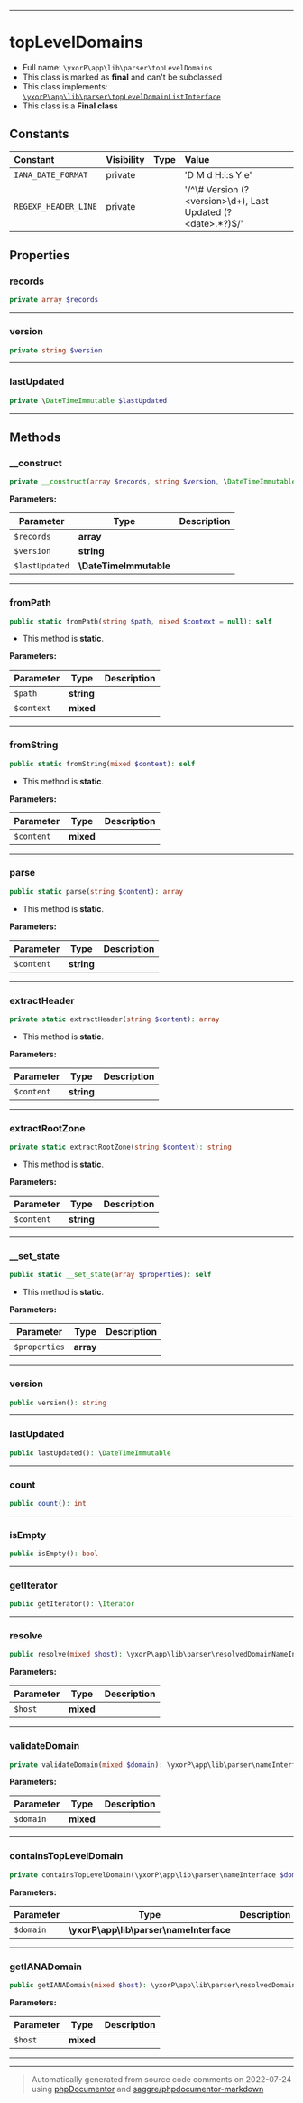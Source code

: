 ***

# topLevelDomains





* Full name: `\yxorP\app\lib\parser\topLevelDomains`
* This class is marked as **final** and can't be subclassed
* This class implements:
[`\yxorP\app\lib\parser\topLevelDomainListInterface`](./topLevelDomainListInterface.md)
* This class is a **Final class**


## Constants

| Constant | Visibility | Type | Value |
|:---------|:-----------|:-----|:------|
|`IANA_DATE_FORMAT`|private| |&#039;D M d H:i:s Y e&#039;|
|`REGEXP_HEADER_LINE`|private| |&#039;/^\\# Version (?&lt;version&gt;\\d+), Last Updated (?&lt;date&gt;.*?)$/&#039;|

## Properties


### records



```php
private array $records
```






***

### version



```php
private string $version
```






***

### lastUpdated



```php
private \DateTimeImmutable $lastUpdated
```






***

## Methods


### __construct



```php
private __construct(array $records, string $version, \DateTimeImmutable $lastUpdated): mixed
```








**Parameters:**

| Parameter | Type | Description |
|-----------|------|-------------|
| `$records` | **array** |  |
| `$version` | **string** |  |
| `$lastUpdated` | **\DateTimeImmutable** |  |




***

### fromPath



```php
public static fromPath(string $path, mixed $context = null): self
```



* This method is **static**.




**Parameters:**

| Parameter | Type | Description |
|-----------|------|-------------|
| `$path` | **string** |  |
| `$context` | **mixed** |  |




***

### fromString



```php
public static fromString(mixed $content): self
```



* This method is **static**.




**Parameters:**

| Parameter | Type | Description |
|-----------|------|-------------|
| `$content` | **mixed** |  |




***

### parse



```php
public static parse(string $content): array
```



* This method is **static**.




**Parameters:**

| Parameter | Type | Description |
|-----------|------|-------------|
| `$content` | **string** |  |




***

### extractHeader



```php
private static extractHeader(string $content): array
```



* This method is **static**.




**Parameters:**

| Parameter | Type | Description |
|-----------|------|-------------|
| `$content` | **string** |  |




***

### extractRootZone



```php
private static extractRootZone(string $content): string
```



* This method is **static**.




**Parameters:**

| Parameter | Type | Description |
|-----------|------|-------------|
| `$content` | **string** |  |




***

### __set_state



```php
public static __set_state(array $properties): self
```



* This method is **static**.




**Parameters:**

| Parameter | Type | Description |
|-----------|------|-------------|
| `$properties` | **array** |  |




***

### version



```php
public version(): string
```











***

### lastUpdated



```php
public lastUpdated(): \DateTimeImmutable
```











***

### count



```php
public count(): int
```











***

### isEmpty



```php
public isEmpty(): bool
```











***

### getIterator



```php
public getIterator(): \Iterator
```











***

### resolve



```php
public resolve(mixed $host): \yxorP\app\lib\parser\resolvedDomainNameInterface
```








**Parameters:**

| Parameter | Type | Description |
|-----------|------|-------------|
| `$host` | **mixed** |  |




***

### validateDomain



```php
private validateDomain(mixed $domain): \yxorP\app\lib\parser\nameInterface
```








**Parameters:**

| Parameter | Type | Description |
|-----------|------|-------------|
| `$domain` | **mixed** |  |




***

### containsTopLevelDomain



```php
private containsTopLevelDomain(\yxorP\app\lib\parser\nameInterface $domain): bool
```








**Parameters:**

| Parameter | Type | Description |
|-----------|------|-------------|
| `$domain` | **\yxorP\app\lib\parser\nameInterface** |  |




***

### getIANADomain



```php
public getIANADomain(mixed $host): \yxorP\app\lib\parser\resolvedDomainNameInterface
```








**Parameters:**

| Parameter | Type | Description |
|-----------|------|-------------|
| `$host` | **mixed** |  |




***


***
> Automatically generated from source code comments on 2022-07-24 using [phpDocumentor](http://www.phpdoc.org/) and [saggre/phpdocumentor-markdown](https://github.com/Saggre/phpDocumentor-markdown)
